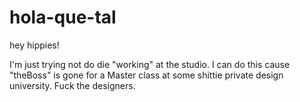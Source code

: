 # hola-que-tal

hey hippies!

I'm just trying not do die "working" at the studio.
I can do this cause "theBoss" is gone for a Master class at some shittie private design university.
Fuck the designers.
